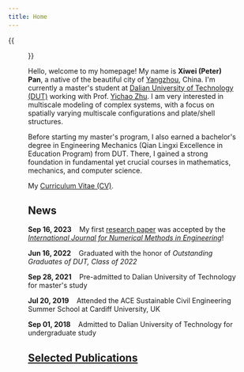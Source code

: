 ```yaml
---
title: Home
---
```


{{<figure src="/figures/Xiwei_Portrait.JPG" title="Me at Jinji Lake in Suzhou, Summer 2023 (Credit goes to Jiayi)" width="500">}}

Hello, welcome to my homepage! My name is **Xiwei (Peter) Pan**, a native of the beautiful city of [Yangzhou](https://en.wikipedia.org/wiki/Yangzhou), China. I'm currently a master's student at [Dalian University of Technology (DUT)](https://www.dlut.edu.cn/) working with Prof. [Yichao Zhu](http://faculty.dlut.edu.cn/zhuyc/zh_CN/index/968943/list/index.htm). I am very interested in multiscale modeling of complex systems, with a focus on spatially varying multiscale configurations and plate/shell structures.

Before starting my master's program, I also earned a bachelor's degree in Engineering Mechanics (Qian Lingxi Excellence in Education Program) from DUT. There, I gained a strong foundation in fundamental yet crucial courses in mathematics, mechanics, and computer science.

My [Curriculum Vitae (CV)](/files/Xiwei_CV.pdf).

## News

<p><b>Sep 16, 2023</b>&nbsp;&nbsp;&nbsp;&nbsp;My first <a href="https://onlinelibrary.wiley.com/doi/abs/10.1002/nme.7367">research paper</a> was accepted by the <a href="https://onlinelibrary.wiley.com/journal/10970207"><em>International Journal for Numerical Methods in Engineering</em></a>!</p>

<p><b>Jun 16, 2022</b>&nbsp;&nbsp;&nbsp;&nbsp;Graduated with the honor of <em>Outstanding Graduates of DUT, Class of 2022</em></p>

<p><b>Sep 28, 2021</b>&nbsp;&nbsp;&nbsp;&nbsp;Pre-admitted to Dalian University of Technology for master's study</p>

<p><b>Jul 20, 2019</b>&nbsp;&nbsp;&nbsp;&nbsp;Attended the ACE Sustainable Civil Engineering Summer School at Cardiff University, UK</p>

<p><b>Sep 01, 2018</b>&nbsp;&nbsp;&nbsp;&nbsp;Admitted to Dalian University of Technology for undergraduate study</p>

## [Selected Publications](https://xiweipan.vercel.app/en/projects/)

<head>
    <meta charset="UTF-8">
    <meta name="viewport" content="width=device-width, initial-scale=1.0">
    <title>Thumbnail with Enlarged View</title>
    <style>
        /* Basic styles for the thumbnail */
        .thumbnail {
            width: 150px;
            height: auto;
            cursor: pointer;
            transition: transform 0.2s;
        }

        /* Modal styles */
        .modal {
            display: none; 
            position: fixed; 
            z-index: 1; 
            left: 0;
            top: 0;
            width: 100%;
            height: 100%;
            overflow: auto;
            background-color: rgba(0,0,0,0.8); 
        }

        .modal-content {
            margin: auto;
            display: block;
            width: 80%;
            max-width: 700px;
        }

        .modal-content, #caption {
            animation-name: zoom;
            animation-duration: 0.6s;
        }

        @keyframes zoom {
            from {transform: scale(0)} 
            to {transform: scale(1)}
        }

        /* Close button styles */
        .close {
            position: absolute;
            top: 15px;
            right: 35px;
            color: white;
            font-size: 40px;
            font-weight: bold;
            transition: 0.3s;
        }

        .close:hover,
        .close:focus {
            color: #bbb;
            text-decoration: none;
            cursor: pointer;
        }
    </style>
</head>
<body>
    <!-- Thumbnail Image -->
    <img id="myThumbnail" src="figures/BL.png" alt="Thumbnail Image" class="thumbnail">
    <!-- The Modal -->
    <div id="myModal" class="modal">
        <span class="close">&times;</span>
        <img class="modal-content" id="img01">
        <div id="caption"></div>
    </div>
    <script>
        // Get the modal
        var modal = document.getElementById("myModal");

        // Get the image and insert it inside the modal
        var img = document.getElementById("myThumbnail");
        var modalImg = document.getElementById("img01");
        var captionText = document.getElementById("caption");
        img.onclick = function(){
            modal.style.display = "block";
            modalImg.src = this.src;
            captionText.innerHTML = this.alt;
        }

        // Get the <span> element that closes the modal
        var span = document.getElementsByClassName("close")[0];

        // When the user clicks on <span> (x), close the modal
        span.onclick = function() { 
            modal.style.display = "none";
        }
    </script>
</body>


